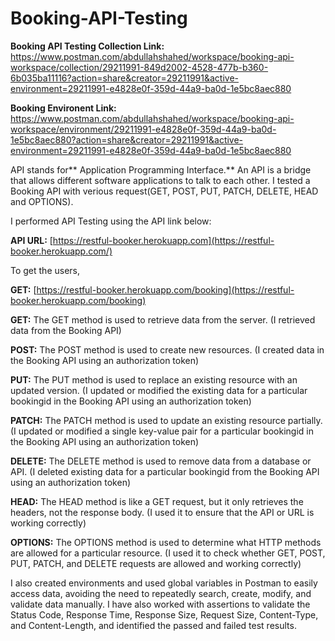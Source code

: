 # Booking-API-Testing

**Booking API Testing Collection Link:** https://www.postman.com/abdullahshahed/workspace/booking-api-workspace/collection/29211991-849d2002-4528-477b-b360-6b035ba11116?action=share&creator=29211991&active-environment=29211991-e4828e0f-359d-44a9-ba0d-1e5bc8aec880  

**Booking Environent Link:** https://www.postman.com/abdullahshahed/workspace/booking-api-workspace/environment/29211991-e4828e0f-359d-44a9-ba0d-1e5bc8aec880?action=share&creator=29211991&active-environment=29211991-e4828e0f-359d-44a9-ba0d-1e5bc8aec880

API stands for** Application Programming Interface.** An API is a bridge that allows different software applications to talk to each other. I tested a Booking API with verious request(GET, POST, PUT, PATCH, DELETE, HEAD and OPTIONS).

I performed API Testing using the API link below:

**API URL:** [https://restful-booker.herokuapp.com](https://restful-booker.herokuapp.com/)

To get the users, 

**GET:** [https://restful-booker.herokuapp.com/booking](https://restful-booker.herokuapp.com/booking)

**GET:** The GET method is used to retrieve data from the server. (I retrieved data from the Booking API)

**POST:** The POST method is used to create new resources. (I created data in the Booking API using an authorization token)

**PUT:** The PUT method is used to replace an existing resource with an updated version. (I updated or modified the existing data for a particular bookingid in the Booking API using an authorization token)

**PATCH:** The PATCH method is used to update an existing resource partially. (I updated or modified a single key-value pair for a particular bookingid in the Booking API using an authorization token)

**DELETE:** The DELETE method is used to remove data from a database or API. (I deleted existing data for a particular bookingid from the Booking API using an authorization token)

**HEAD:** The HEAD method is like a GET request, but it only retrieves the headers, not the response body. (I used it to ensure that the API or URL is working correctly)

**OPTIONS:** The OPTIONS method is used to determine what HTTP methods are allowed for a particular resource. (I used it to check whether GET, POST, PUT, PATCH, and DELETE requests are allowed and working correctly)

I also created environments and used global variables in Postman to easily access data, avoiding the need to repeatedly search, create, modify, and validate data manually.
I have also worked with assertions to validate the Status Code, Response Time, Response Size, Request Size, Content-Type, and Content-Length, and identified the passed and failed test results.
